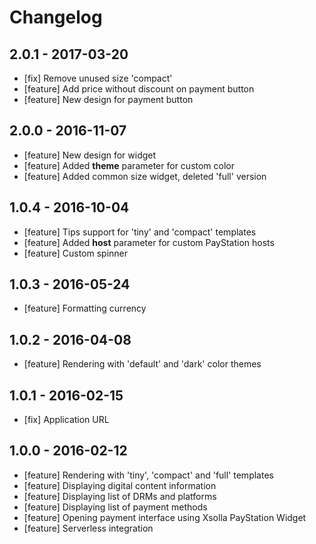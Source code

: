 # Changelog

## 2.0.1 - 2017-03-20

- [fix] Remove unused size 'compact'
- [feature] Add price without discount on payment button
- [feature] New design for payment button

## 2.0.0 - 2016-11-07

- [feature] New design for widget 
- [feature] Added **theme** parameter for custom color
- [feature] Added common size widget, deleted 'full' version

## 1.0.4 - 2016-10-04

- [feature] Tips support for 'tiny' and 'compact' templates
- [feature] Added **host** parameter for custom PayStation hosts
- [feature] Custom spinner

## 1.0.3 - 2016-05-24

- [feature] Formatting currency

## 1.0.2 - 2016-04-08

- [feature] Rendering with 'default' and 'dark' color themes

## 1.0.1 - 2016-02-15

- [fix] Application URL

## 1.0.0 - 2016-02-12

- [feature] Rendering with 'tiny', 'compact' and 'full' templates
- [feature] Displaying digital content information
- [feature] Displaying list of DRMs and platforms
- [feature] Displaying list of payment methods
- [feature] Opening payment interface using Xsolla PayStation Widget
- [feature] Serverless integration

